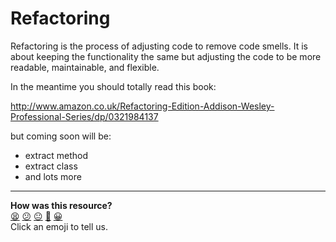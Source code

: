 Refactoring
==========

Refactoring is the process of adjusting code to remove code smells.  It is about keeping the functionality the same but adjusting the code to be more readable, maintainable, and flexible.

In the meantime you should totally read this book:

http://www.amazon.co.uk/Refactoring-Edition-Addison-Wesley-Professional-Series/dp/0321984137

but coming soon will be:

* extract method
* extract class
* and lots more

<!-- BEGIN GENERATED SECTION DO NOT EDIT -->

---

**How was this resource?**  
[😫](https://airtable.com/shrUJ3t7KLMqVRFKR?prefill_Repository=course&prefill_File=pills/refactoring.md&prefill_Sentiment=😫) [😕](https://airtable.com/shrUJ3t7KLMqVRFKR?prefill_Repository=course&prefill_File=pills/refactoring.md&prefill_Sentiment=😕) [😐](https://airtable.com/shrUJ3t7KLMqVRFKR?prefill_Repository=course&prefill_File=pills/refactoring.md&prefill_Sentiment=😐) [🙂](https://airtable.com/shrUJ3t7KLMqVRFKR?prefill_Repository=course&prefill_File=pills/refactoring.md&prefill_Sentiment=🙂) [😀](https://airtable.com/shrUJ3t7KLMqVRFKR?prefill_Repository=course&prefill_File=pills/refactoring.md&prefill_Sentiment=😀)  
Click an emoji to tell us.

<!-- END GENERATED SECTION DO NOT EDIT -->
